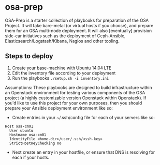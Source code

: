 # osa-prep
OSA-Prep is a starter collection of playbooks for preparation of the OSA Project. It will take bare-metal (or virtual hosts if you choose), and prepare them for an OSA multi-node deployment. It will also [eventually] provision side-car initiatives such as the deployment of Ceph-Ansible, Elasticsearch/Logstash/Kibana, Nagios and other tooling.

## Steps to deploy
  1. Create your base-machine with Ubuntu 14.04 LTE
  2. Edit the inventory file according to your deployment
  3. Run the playbooks `./setup.sh -i inventory.ini`

Assumptions:
These playbooks are designed to build infrastructure within an Openstack environment for testing various components of the OSA project (a highly customizable version Openstack within Openstack). If you'd like to use this project for your own purposes, then you should prepare your Ansible deployment environment like so:

  * Create entries in your ~/.ssh/config file for each of your servers like so:

  ```
  Host osa-cm01
    User ubuntu
    Hostname osa-cm01
    IdentityFile <home-dir>/user/.ssh/<ssh-key>
    StrictHostKeyChecking no
  ```

  * Next create an entry in your hostfile, or ensure that DNS is resolving for each if your hosts.
